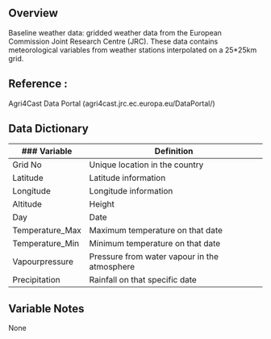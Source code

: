 ## Overview

Baseline weather data: gridded weather data from the European Commission Joint
Research Centre (JRC). These data contains meteorological variables from weather
stations interpolated on a 25*25km grid.


## Reference :
Agri4Cast Data Portal (agri4cast.jrc.ec.europa.eu/DataPortal/)

## Data Dictionary


| ### Variable        	| Definition                                   	|
|-----------------	|----------------------------------------------	|
| Grid No         	| Unique location in the country               	|
| Latitude        	| Latitude information                         	|
| Longitude       	| Longitude information                        	|
| Altitude        	| Height                                       	|
| Day             	| Date                                         	|
| Temperature_Max 	| Maximum temperature on that date             	|
| Temperature_Min 	| Minimum temperature on that date             	|
| Vapourpressure  	| Pressure from water vapour in the atmosphere 	|
| Precipitation   	| Rainfall on that specific date               	|


## Variable Notes
None